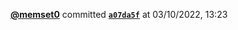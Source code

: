  <a href=https://github.com/memset0><strong>@memset0</strong></a>  committed <a href=https://github.com/memset0/memset0/commit/a07da5fe565e532e67dbbb90c331d49494180605><strong><code>a07da5f</code></strong></a>  at 03/10/2022, 13:23 
